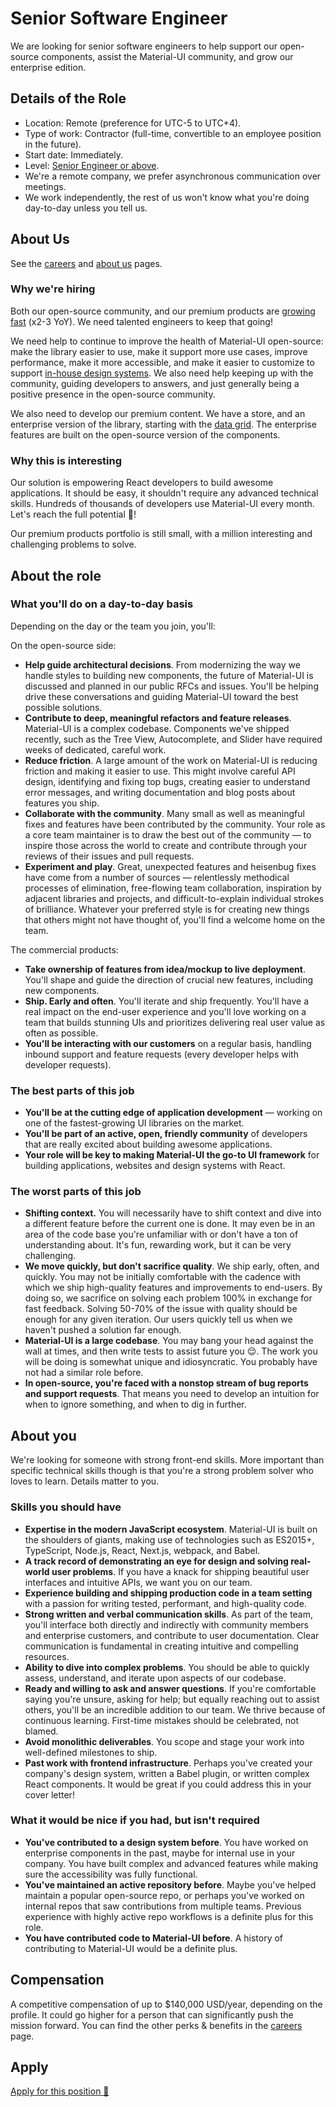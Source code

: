 # Senior Software Engineer

<p class="description">We are looking for senior software engineers to help support our open-source components, assist the Material-UI community, and grow our enterprise edition.</p>

## Details of the Role

- Location: Remote (preference for UTC-5 to UTC+4).
- Type of work: Contractor (full-time, convertible to an employee position in the future).
- Start date: Immediately.
- Level: [Senior Engineer or above](https://docs.google.com/spreadsheets/d/1dDdPD-flNXlgZ0E3ZxVvCDx27RFuhVWJrcfcjNu_I8k/edit#gid=0).
- We're a remote company, we prefer asynchronous communication over meetings.
- We work independently, the rest of us won't know what you're doing day-to-day unless you tell us.

## About Us

See the [careers](/company/careers/) and [about us](https://next.material-ui.com/branding/about/) pages.

### Why we're hiring

Both our open-source community, and our premium products are [growing fast](https://www.similarweb.com/website/material-ui.com) (x2-3 YoY). We need talented engineers to keep that going!

We need help to continue to improve the health of Material-UI open-source: make the library easier to use, make it support more use cases, improve performance, make it more accessible, and make it easier to customize to support [in-house design systems](https://medium.com/google-design/state-of-design-systems-2019-ff5f26ada71). We also need help keeping up with the community, guiding developers to answers, and just generally being a positive presence in the open-source community.

We also need to develop our premium content. We have a store, and an enterprise version of the library, starting with the [data grid](/components/data-grid/#commercial-version).
The enterprise features are built on the open-source version of the components.

### Why this is interesting

Our solution is empowering React developers to build awesome applications. It should be easy, it shouldn't require any advanced technical skills. Hundreds of thousands of developers use Material-UI every month. Let's reach the full potential 🚀!

Our premium products portfolio is still small, with a million interesting and challenging problems to solve.

## About the role

### What you'll do on a day-to-day basis

Depending on the day or the team you join, you'll:

On the open-source side:

- **Help guide architectural decisions**. From modernizing the way we handle styles to building new components, the future of Material-UI is discussed and planned in our public RFCs and issues. You'll be helping drive these conversations and guiding Material-UI toward the best possible solutions.
- **Contribute to deep, meaningful refactors and feature releases**. Material-UI is a complex codebase. Components we've shipped recently, such as the Tree View, Autocomplete, and Slider have required weeks of dedicated, careful work.
- **Reduce friction**. A large amount of the work on Material-UI is reducing friction and making it easier to use. This might involve careful API design, identifying and fixing top bugs, creating easier to understand error messages, and writing documentation and blog posts about features you ship.
- **Collaborate with the community**. Many small as well as meaningful fixes and features have been contributed by the community. Your role as a core team maintainer is to draw the best out of the community — to inspire those across the world to create and contribute through your reviews of their issues and pull requests.
- **Experiment and play**. Great, unexpected features and heisenbug fixes have come from a number of sources — relentlessly methodical processes of elimination, free-flowing team collaboration, inspiration by adjacent libraries and projects, and difficult-to-explain individual strokes of brilliance. Whatever your preferred style is for creating new things that others might not have thought of, you'll find a welcome home on the team.

The commercial products:

- **Take ownership of features from idea/mockup to live deployment**. You'll shape and guide the direction of crucial new features, including new components.
- **Ship. Early and often**. You'll iterate and ship frequently. You'll have a real impact on the end-user experience and you'll love working on a team that builds stunning UIs and prioritizes delivering real user value as often as possible.
- **You'll be interacting with our customers** on a regular basis, handling inbound support and feature requests (every developer helps with developer requests).

### The best parts of this job

- **You'll be at the cutting edge of application development** — working on one of the fastest-growing UI libraries on the market.
- **You'll be part of an active, open, friendly community** of developers that are really excited about building awesome applications.
- **Your role will be key to making Material-UI the go-to UI framework** for building applications, websites and design systems with React.

### The worst parts of this job

- **Shifting context.** You will necessarily have to shift context and dive into a different feature before the current one is done. It may even be in an area of the code base you're unfamiliar with or don't have a ton of understanding about. It's fun, rewarding work, but it can be very challenging.
- **We move quickly, but don't sacrifice quality**. We ship early, often, and quickly. You may not be initially comfortable with the cadence with which we ship high-quality features and improvements to end-users. By doing so, we sacrifice on solving each problem 100% in exchange for fast feedback. Solving 50-70% of the issue with quality should be enough for any given iteration. Our users quickly tell us when we haven't pushed a solution far enough.
- **Material-UI is a large codebase**. You may bang your head against the wall at times, and then write tests to assist future you 😌.
  The work you will be doing is somewhat unique and idiosyncratic. You probably have not had a similar role before.
- **In open-source, you're faced with a nonstop stream of bug reports and support requests**. That means you need to develop an intuition for when to ignore something, and when to dig in further.

## About you

We're looking for someone with strong front-end skills. More important than specific technical skills though is that you're a strong problem solver who loves to learn. Details matter to you.

### Skills you should have

- **Expertise in the modern JavaScript ecosystem**. Material-UI is built on the shoulders of giants, making use of technologies such as ES2015+, TypeScript, Node.js, React, Next.js, webpack, and Babel.
- **A track record of demonstrating an eye for design and solving real-world user problems**. If you have a knack for shipping beautiful user interfaces and intuitive APIs, we want you on our team.
- **Experience building and shipping production code in a team setting** with a passion for writing tested, performant, and high-quality code.
- **Strong written and verbal communication skills**. As part of the team, you'll interface both directly and indirectly with community members and enterprise customers, and contribute to user documentation. Clear communication is fundamental in creating intuitive and compelling resources.
- **Ability to dive into complex problems**. You should be able to quickly assess, understand, and iterate upon aspects of our codebase.
- **Ready and willing to ask and answer questions**. If you're comfortable saying you're unsure, asking for help; but equally reaching out to assist others, you'll be an incredible addition to our team. We thrive because of continuous learning. First-time mistakes should be celebrated, not blamed.
- **Avoid monolithic deliverables**. You scope and stage your work into well-defined milestones to ship.
- **Past work with frontend infrastructure**. Perhaps you've created your company's design system, written a Babel plugin, or written complex React components. It would be great if you could address this in your cover letter!

### What it would be nice if you had, but isn't required

- **You've contributed to a design system before**. You have worked on enterprise components in the past, maybe for internal use in your company. You have built complex and advanced features while making sure the accessibility was fully functional.
- **You've maintained an active repository before**. Maybe you've helped maintain a popular open-source repo, or perhaps you've worked on internal repos that saw contributions from multiple teams. Previous experience with highly active repo workflows is a definite plus for this role.
- **You have contributed code to Material-UI before**. A history of contributing to Material-UI would be a definite plus.

## Compensation

A competitive compensation of up to \$140,000 USD/year, depending on the profile. It could go higher for a person that can significantly push the mission forward. You can find the other perks & benefits in the [careers](/company/careers/#perks-amp-benefits) page.

## Apply

[Apply for this position 📮](https://airtable.com/shrHB2jnnhdtsGkEN)
